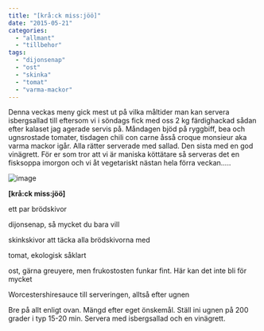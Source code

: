```yaml
---
title: "[krå:ck miss:jöö]"
date: "2015-05-21"
categories: 
  - "allmant"
  - "tillbehor"
tags: 
  - "dijonsenap"
  - "ost"
  - "skinka"
  - "tomat"
  - "varma-mackor"
---
```


Denna veckas meny gick mest ut på vilka måltider man kan servera isbergsallad till eftersom vi i söndags fick med oss 2 kg färdighackad sådan efter kalaset jag agerade servis på. Måndagen bjöd på ryggbiff, bea och ugnsrostade tomater, tisdagen chili con carne åsså croque monsieur aka varma mackor igår. Alla rätter serverade med sallad. Den sista med en god vinägrett. För er som tror att vi är maniska köttätare så serveras det en fisksoppa imorgon och vi åt vegetariskt nästan hela förra veckan.....

![image](/static/img/image9-1020x762.jpg)

**\[krå:ck miss:jöö\]**

ett par brödskivor

dijonsenap, så mycket du bara vill

skinkskivor att täcka alla brödskivorna med

tomat, ekologisk såklart

ost, gärna greuyere, men frukostosten funkar fint. Här kan det inte bli för mycket

Worcestershiresauce till serveringen, alltså efter ugnen

Bre på allt enligt ovan. Mängd efter eget önskemål. Ställ ini ugnen på 200 grader i typ 15-20 min. Servera med isbergsallad och en vinägrett.
